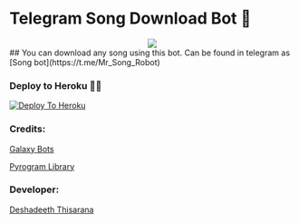 # Telegram Song Download Bot 🎼
<center><img src="https://telegra.ph/file/8fc780bc79ff67d91d1ef.png"></center>
## You can download any song using this bot. Can be found in telegram as [Song bot](https://t.me/Mr_Song_Robot)

### Deploy to Heroku 🏃‍♂

[![Deploy To Heroku](https://www.herokucdn.com/deploy/button.svg)](https://heroku.com/deploy?template=https://github.com/song-thisarana/Song-bot)

### Credits:

[Galaxy Bots](https://t.me/GalaxyFriendsTeam)

[Pyrogram Library](https://github.com/pyrogram/pyrogram)

### Developer:

[Deshadeeth Thisarana](https://t.me/DeshadeethThisarana)

